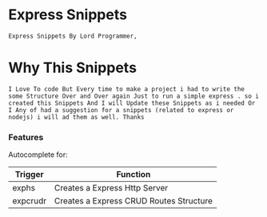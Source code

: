 # Express Snippets

    Express Snippets By Lord Programmer,

# Why This Snippets

    I Love To code But Every time to make a project i had to write the some Structure Over and Over again Just to run a simple express . so i created this Snippets And I will Update these Snippets as i needed Or I Any of had a suggestion for a snippets (related to express or nodejs) i will ad them as well. Thanks

### Features

Autocomplete for:

| Trigger  | Function                                |
| -------- | --------------------------------------- |
| exphs    | Creates a Express Http Server           |
| expcrudr | Creates a Express CRUD Routes Structure |
